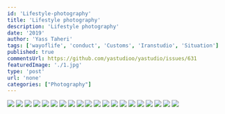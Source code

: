 ```yaml
---
id: 'Lifestyle-photography'
title: 'Lifestyle photography'
description: 'Lifestyle photography'
date: '2019'
author: 'Yass Taheri'
tags: ['wayoflife', 'conduct', 'Customs', 'Iranstudio', 'Situation']
published: true
commentsUrl: https://github.com/yastudioo/yastudio/issues/631
featuredImage: './1.jpg'
type: 'post'
url: 'none'
categories: ["Photography"]
---
```

![](./17.jpg)
![](./18.jpg)
![](./19.jpg)
![](./20.jpg)
![](./21.jpg)
![](./22.jpg)
![](./23.jpg)
![](./1.jpg)
![](./3.jpg)
![](./5.jpg)
![](./6.jpg)
![](./7.jpg)
![](./8.jpg)
![](./9.jpg)
![](./10.jpg)
![](./12.jpg)
![](./13.jpg)
![](./14.jpg)
![](./15.jpg)
![](./16.jpg)

